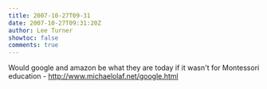 ```yaml
---
title: 2007-10-27T09-31
date: 2007-10-27T09:31:20Z
author: Lee Turner
showtoc: false
comments: true
---
```


Would google and amazon be what they are today if it wasn't for Montessori education - http://www.michaelolaf.net/google.html


